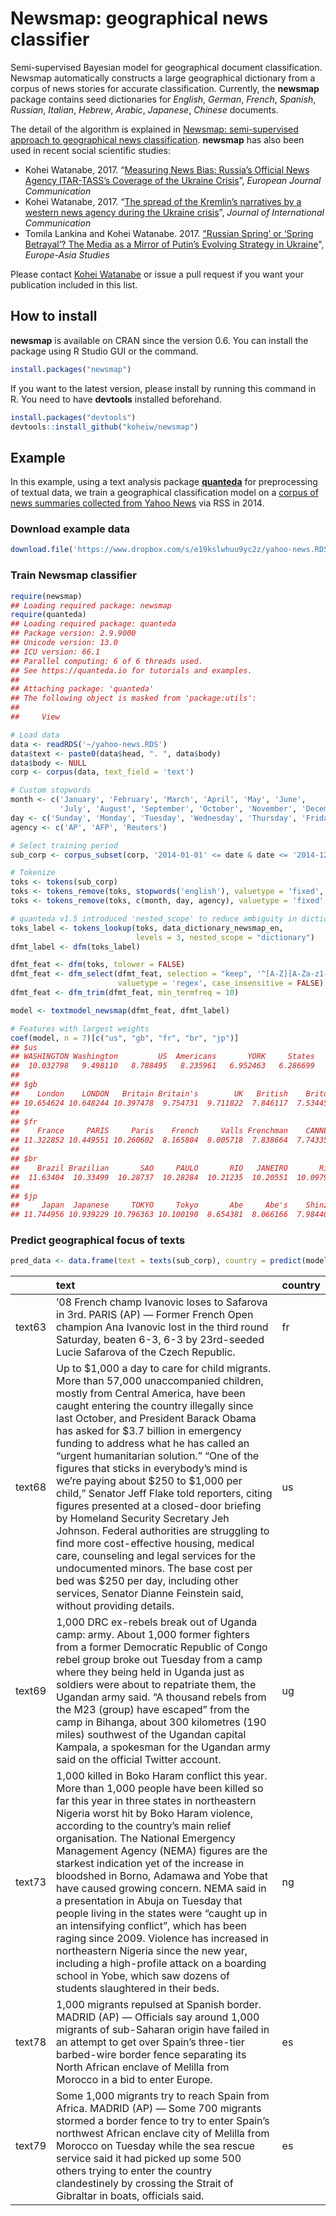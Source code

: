 
# Newsmap: geographical news classifier

Semi-supervised Bayesian model for geographical document classification.
Newsmap automatically constructs a large geographical dictionary from a
corpus of news stories for accurate classification. Currently, the
**newsmap** package contains seed dictionaries for *English*, *German*,
*French*, *Spanish*, *Russian*, *Italian*, *Hebrew*, *Arabic*,
*Japanese*, *Chinese* documents.

The detail of the algorithm is explained in [Newsmap: semi-supervised
approach to geographical news
classification](https://www.tandfonline.com/eprint/dDeyUTBrhxBSSkHPn5uB/full).
**newsmap** has also been used in recent social scientific studies:

  - Kohei Watanabe, 2017. “[Measuring News Bias: Russia’s Official News
    Agency ITAR-TASS’s Coverage of the Ukraine
    Crisis](https://journals.sagepub.com/eprint/TBc9miIc89njZvY3gyAt/full)”,
    *European Journal Communication*
  - Kohei Watanabe, 2017. “[The spread of the Kremlin’s narratives by a
    western news agency during the Ukraine
    crisis](https://www.tandfonline.com/eprint/h2IHsz2YKce6uJeeCmcd/full)”,
    *Journal of International Communication*
  - Tomila Lankina and Kohei Watanabe. 2017. ["Russian Spring’ or
    ‘Spring Betrayal’? The Media as a Mirror of Putin’s Evolving
    Strategy in
    Ukraine](https://www.tandfonline.com/eprint/tWik7KDfsZv8C2KeNkI5/full)",
    *Europe-Asia Studies*

Please contact [Kohei Watanabe](https://github.com/koheiw) or issue a
pull request if you want your publication included in this list.

## How to install

**newsmap** is available on CRAN since the version 0.6. You can install
the package using R Studio GUI or the command.

``` r
install.packages("newsmap")
```

If you want to the latest version, please install by running this
command in R. You need to have **devtools** installed beforehand.

``` r
install.packages("devtools")
devtools::install_github("koheiw/newsmap")
```

## Example

In this example, using a text analysis package
[**quanteda**](https://quanteda.io) for preprocessing of textual data,
we train a geographical classification model on a [corpus of news
summaries collected from Yahoo
News](https://www.dropbox.com/s/e19kslwhuu9yc2z/yahoo-news.RDS?dl=1) via
RSS in 2014.

### Download example data

``` r
download.file('https://www.dropbox.com/s/e19kslwhuu9yc2z/yahoo-news.RDS?dl=1', '~/yahoo-news.RDS')
```

### Train Newsmap classifier

``` r
require(newsmap)
## Loading required package: newsmap
require(quanteda)
## Loading required package: quanteda
## Package version: 2.9.9000
## Unicode version: 13.0
## ICU version: 66.1
## Parallel computing: 6 of 6 threads used.
## See https://quanteda.io for tutorials and examples.
## 
## Attaching package: 'quanteda'
## The following object is masked from 'package:utils':
## 
##     View

# Load data
data <- readRDS('~/yahoo-news.RDS')
data$text <- paste0(data$head, ". ", data$body)
data$body <- NULL
corp <- corpus(data, text_field = 'text')

# Custom stopwords
month <- c('January', 'February', 'March', 'April', 'May', 'June',
           'July', 'August', 'September', 'October', 'November', 'December')
day <- c('Sunday', 'Monday', 'Tuesday', 'Wednesday', 'Thursday', 'Friday', 'Saturday')
agency <- c('AP', 'AFP', 'Reuters')

# Select training period
sub_corp <- corpus_subset(corp, '2014-01-01' <= date & date <= '2014-12-31')

# Tokenize
toks <- tokens(sub_corp)
toks <- tokens_remove(toks, stopwords('english'), valuetype = 'fixed', padding = TRUE)
toks <- tokens_remove(toks, c(month, day, agency), valuetype = 'fixed', padding = TRUE)

# quanteda v1.5 introduced 'nested_scope' to reduce ambiguity in dictionary lookup
toks_label <- tokens_lookup(toks, data_dictionary_newsmap_en, 
                            levels = 3, nested_scope = "dictionary")
dfmt_label <- dfm(toks_label)

dfmt_feat <- dfm(toks, tolower = FALSE)
dfmt_feat <- dfm_select(dfmt_feat, selection = "keep", '^[A-Z][A-Za-z1-2]+', 
                        valuetype = 'regex', case_insensitive = FALSE) # include only proper nouns to model
dfmt_feat <- dfm_trim(dfmt_feat, min_termfreq = 10)

model <- textmodel_newsmap(dfmt_feat, dfmt_label)

# Features with largest weights
coef(model, n = 7)[c("us", "gb", "fr", "br", "jp")]
## $us
## WASHINGTON Washington         US  Americans       YORK     States        NYC 
##  10.032798   9.498110   8.788495   8.235961   6.952463   6.286699   6.125502 
## 
## $gb
##    London    LONDON   Britain Britain's        UK   British    Briton 
## 10.654624 10.648244 10.397478  9.754731  9.711822  7.846117  7.534455 
## 
## $fr
##    France     PARIS     Paris    French     Valls Frenchman    CANNES 
## 11.322852 10.449551 10.260602  8.165804  8.005718  7.838664  7.743354 
## 
## $br
##    Brazil Brazilian       SAO     PAULO       RIO   JANEIRO       Rio 
##  11.63404  10.33499  10.28737  10.28284  10.21235  10.20551  10.09797 
## 
## $jp
##     Japan  Japanese     TOKYO     Tokyo       Abe     Abe's    Shinzo 
## 11.744956 10.939229 10.796363 10.100190  8.654381  8.066166  7.984406
```

### Predict geographical focus of texts

``` r
pred_data <- data.frame(text = texts(sub_corp), country = predict(model))
```

|        | text                                                                                                                                                                                                                                                                                                                                                                                                                                                                                                                                                                                                                                                                                                                                                                                                                                                     | country |
| :----- | :------------------------------------------------------------------------------------------------------------------------------------------------------------------------------------------------------------------------------------------------------------------------------------------------------------------------------------------------------------------------------------------------------------------------------------------------------------------------------------------------------------------------------------------------------------------------------------------------------------------------------------------------------------------------------------------------------------------------------------------------------------------------------------------------------------------------------------------------------- | :------ |
| text63 | ’08 French champ Ivanovic loses to Safarova in 3rd. PARIS (AP) — Former French Open champion Ana Ivanovic lost in the third round Saturday, beaten 6-3, 6-3 by 23rd-seeded Lucie Safarova of the Czech Republic.                                                                                                                                                                                                                                                                                                                                                                                                                                                                                                                                                                                                                                         | fr      |
| text68 | Up to $1,000 a day to care for child migrants. More than 57,000 unaccompanied children, mostly from Central America, have been caught entering the country illegally since last October, and President Barack Obama has asked for $3.7 billion in emergency funding to address what he has called an “urgent humanitarian solution.” “One of the figures that sticks in everybody’s mind is we’re paying about $250 to $1,000 per child,” Senator Jeff Flake told reporters, citing figures presented at a closed-door briefing by Homeland Security Secretary Jeh Johnson. Federal authorities are struggling to find more cost-effective housing, medical care, counseling and legal services for the undocumented minors. The base cost per bed was $250 per day, including other services, Senator Dianne Feinstein said, without providing details. | us      |
| text69 | 1,000 DRC ex-rebels break out of Uganda camp: army. About 1,000 former fighters from a former Democratic Republic of Congo rebel group broke out Tuesday from a camp where they being held in Uganda just as soldiers were about to repatriate them, the Ugandan army said. “A thousand rebels from the M23 (group) have escaped” from the camp in Bihanga, about 300 kilometres (190 miles) southwest of the Ugandan capital Kampala, a spokesman for the Ugandan army said on the official Twitter account.                                                                                                                                                                                                                                                                                                                                            | ug      |
| text73 | 1,000 killed in Boko Haram conflict this year. More than 1,000 people have been killed so far this year in three states in northeastern Nigeria worst hit by Boko Haram violence, according to the country’s main relief organisation. The National Emergency Management Agency (NEMA) figures are the starkest indication yet of the increase in bloodshed in Borno, Adamawa and Yobe that have caused growing concern. NEMA said in a presentation in Abuja on Tuesday that people living in the states were “caught up in an intensifying conflict”, which has been raging since 2009. Violence has increased in northeastern Nigeria since the new year, including a high-profile attack on a boarding school in Yobe, which saw dozens of students slaughtered in their beds.                                                                       | ng      |
| text78 | 1,000 migrants repulsed at Spanish border. MADRID (AP) — Officials say around 1,000 migrants of sub-Saharan origin have failed in an attempt to get over Spain’s three-tier barbed-wire border fence separating its North African enclave of Melilla from Morocco in a bid to enter Europe.                                                                                                                                                                                                                                                                                                                                                                                                                                                                                                                                                              | es      |
| text79 | Some 1,000 migrants try to reach Spain from Africa. MADRID (AP) — Some 700 migrants stormed a border fence to try to enter Spain’s northwest African enclave city of Melilla from Morocco on Tuesday while the sea rescue service said it had picked up some 500 others trying to enter the country clandestinely by crossing the Strait of Gibraltar in boats, officials said.                                                                                                                                                                                                                                                                                                                                                                                                                                                                          | es      |

